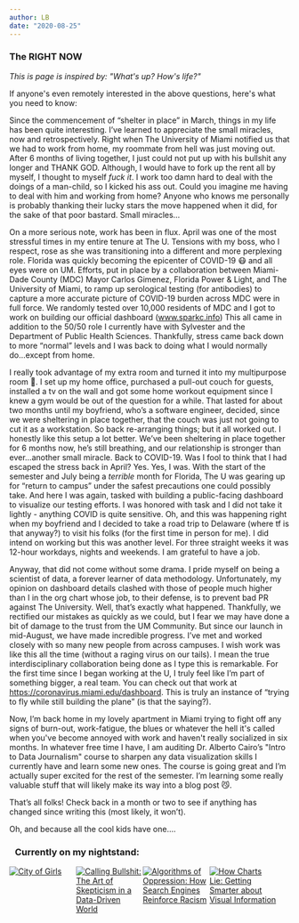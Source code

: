 ```yaml
---
author: LB
date: "2020-08-25"
---
```


### The RIGHT NOW

*This is page is inspired by: "What's up? How's life?"*

If anyone's even remotely interested in the above questions, here's what you need to know:

Since the commencement of “shelter in place” in March, things in my life has been quite interesting. I’ve learned to appreciate the small miracles, now and retrospectively. Right when The University of Miami notified us that we had to work from home, my roommate from hell was just moving out. After 6 months of living together, I just could not put up with his bullshit any longer and THANK GOD. Although, I would have to fork up the rent all by myself, I thought to myself *fuck it*. I work too damn hard to deal with the doings of a man-child, so I kicked his ass out. Could you imagine me having to deal with him and working from home? Anyone who knows me personally is probably thanking their lucky stars the move happened when it did, for the sake of that poor bastard. Small miracles…

On a more serious note, work has been in flux. April was one of the most stressful times in my entire tenure at The U. Tensions with my boss, who I respect, rose as she was transitioning into a different and more perplexing role. Florida was quickly becoming the epicenter of COVID-19 😷 and all eyes were on UM. Efforts, put in place by a collaboration between Miami-Dade County (MDC) Mayor Carlos Gimenez, Florida Power & Light, and The University of Miami, to ramp up serological testing (for antibodies) to capture a more accurate picture of COVID-19 burden across MDC were in full force. We randomly tested over 10,000 residents of MDC and I got to work on building our official dashboard (www.sparkc.info) This all came in addition to the 50/50 role I currently have with Sylvester and the Department of Public Health Sciences. Thankfully, stress came back down to more “normal” levels and I was back to doing what I would normally do...except from home.

I really took advantage of my extra room and turned it into my multipurpose room 💪. I set up my home office, purchased a pull-out couch for guests, installed a tv on the wall and got some home workout equipment since I knew a gym would be out of the question for a while. That lasted for about two months until my boyfriend, who’s a software engineer, decided, since we were sheltering in place together, that the couch was just not going to cut it as a workstation. So back re-arranging things; but it all worked out. I honestly like this setup a lot better. We’ve been sheltering in place together for 6 months now, he’s still breathing, and our relationship is stronger than ever…another small miracle.
Back to COVID-19. Was I fool to think that I had escaped the stress back in April? Yes. Yes, I was. With the start of the semester and July being a *terrible* month for Florida, The U was gearing up for “return to campus” under the safest precautions one could possibly take. And here I was again, tasked with building a public-facing dashboard to visualize our testing efforts. I was honored with task and I did not take it lightly - anything COVID is quite sensitive. Oh, and this was happening right when my boyfriend and I decided to take a road trip to Delaware (where tf is that anyway?) to visit his folks (for the first time in person for me). I did intend on working but this was another level. For three straight weeks it was 12-hour workdays, nights and weekends. I am grateful to have a job.

Anyway, that did not come without some drama. I pride myself on being a scientist of data, a forever learner of data methodology. Unfortunately, my opinion on dashboard details clashed with those of people much higher than I in the org chart whose job, to their defense, is to prevent bad PR against The University. Well, that’s exactly what happened. Thankfully, we rectified our mistakes as quickly as we could, but I fear we may have done a bit of damage to the trust from the UM Community. But since our launch in mid-August, we have made incredible progress. I’ve met and worked closely with so many new people from across campuses. I wish work was like this all the time (without a raging virus on our tails). I mean the true interdisciplinary collaboration being done as I type this is remarkable. For the first time since I began working at the U, I truly feel like I’m part of something bigger, a real team. You can check out that work at https://coronavirus.miami.edu/dashboard. This is truly an instance of “trying to fly while still building the plane” (is that the saying?).

Now, I’m back home in my lovely apartment in Miami trying to fight off any signs of burn-out, work-fatigue, the blues or whatever the hell it's called when you've become annoyed with work and haven't really socialized in six months. In whatever free time I have, I am auditing Dr. Alberto Cairo’s "Intro to Data Journalism" course to sharpen any data visualization skills I currently have and learn some new ones. The course is going great and I’m actually super excited for the rest of the semester. I’m learning some really valuable stuff that will likely make its way into a blog post 😼.

That’s all folks! Check back in a month or two to see if anything has changed since writing this (most likely, it won’t).

Oh, and because all the cool kids have one....

<style type="text/css" media="screen">
        .gr_grid_container {
          /* customize grid container div here. eg: width: 500px; */
        }

        .gr_grid_book_container {
          /* customize book cover container div here */
          float: left;
          width: 120px;
          height: 160px;
          padding: 0px 0px;
          overflow: hidden;
        }
</style>
<div id="gr_grid_widget_1600116681">
        <!-- Show static html as a placeholder in case js is not enabled - javascript include will override this if things work -->
    <h3 style = "margin-left: 10px;">
      <a style="text-decoration: none;" rel="nofollow" href="https://www.goodreads.com/review/list/121450152-layla?shelf=currently-reading&utm_medium=api&utm_source=grid_widget">Currently on my nightstand:</a>
    </h3>
<div class="gr_grid_container">
    <div class="gr_grid_book_container"><a title="City of Girls" rel="nofollow" href="https://www.goodreads.com/book/show/51918871-city-of-girls"><img alt="City of Girls" border="0" src="https://i.gr-assets.com/images/S/compressed.photo.goodreads.com/books/1583203648l/51918871._SX98_.jpg" /></a>
    </div>
    <div class="gr_grid_book_container"><a title="Calling Bullshit: The Art of Skepticism in a Data-Driven World" rel="nofollow" href="https://www.goodreads.com/book/show/48889983-calling-bullshit"><img alt="Calling Bullshit: The Art of Skepticism in a Data-Driven World" border="0" src="https://i.gr-assets.com/images/S/compressed.photo.goodreads.com/books/1592246867l/48889983._SX98_.jpg" /></a>
    </div>
    <div class="gr_grid_book_container"><a title="Algorithms of Oppression: How Search Engines Reinforce Racism" rel="nofollow" href="https://www.goodreads.com/book/show/34762552-algorithms-of-oppression"><img alt="Algorithms of Oppression: How Search Engines Reinforce Racism" border="0" src="https://i.gr-assets.com/images/S/compressed.photo.goodreads.com/books/1492944248l/34762552._SX98_.jpg" /></a>
    </div>
    <div class="gr_grid_book_container"><a title="How Charts Lie: Getting Smarter about Visual Information" rel="nofollow" href="https://www.goodreads.com/book/show/43726576-how-charts-lie"><img alt="How Charts Lie: Getting Smarter about Visual Information" border="0" src="https://i.gr-assets.com/images/S/compressed.photo.goodreads.com/books/1563764604l/43726576._SX98_.jpg" /></a>
    </div>
    
</div>